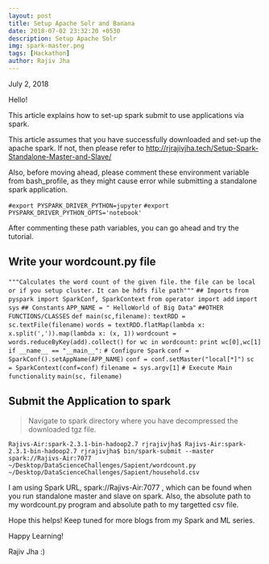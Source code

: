 ```yaml
---
layout: post
title: Setup Apache Solr and Banana
date: 2018-07-02 23:32:20 +0530
description: Setup Apache Solr
img: spark-master.png 
tags: [Hackathon]
author: Rajiv Jha
---
```

July 2, 2018

Hello!

This article explains how to set-up spark submit to use applications via spark.

This article assumes that you have successfully downloaded and set-up the apache spark. If not, then please refer to http://rjrajivjha.tech/Setup-Spark-Standalone-Master-and-Slave/ 

Also, before moving ahead, please comment these environment variable from bash_profile, as they might cause error while submitting a standalone spark application.

`#export PYSPARK_DRIVER_PYTHON=jupyter`
`#export PYSPARK_DRIVER_PYTHON_OPTS='notebook'`

After commenting these path variables, you can go ahead and try the tutorial.

## Write your wordcount.py file

`"""Calculates the word count of the given file.`
`the file can be local or if you setup cluster.`
`It can be hdfs file path"""`
`## Imports`
`from pyspark import SparkConf, SparkContext`
`from operator import add`
`import sys`
`## Constants`
`APP_NAME = " HelloWorld of Big Data"`
`##OTHER FUNCTIONS/CLASSES`
`def main(sc,filename):`
   `textRDD = sc.textFile(filename)`
   `words = textRDD.flatMap(lambda x: x.split(',')).map(lambda x: (x, 1))`
   `wordcount = words.reduceByKey(add).collect()`
   `for wc in wordcount:`
      `print wc[0],wc[1]`
`if __name__ == "__main__":`
   `# Configure Spark`
   `conf = SparkConf().setAppName(APP_NAME)`
   `conf = conf.setMaster("local[*]")`
   `sc   = SparkContext(conf=conf)`
   `filename = sys.argv[1]`
   `# Execute Main functionality`
  `main(sc, filename)`
   
   
## Submit the Application to spark

> Navigate to spark directory where you have decompressed the downloaded tgz file.

`Rajivs-Air:spark-2.3.1-bin-hadoop2.7 rjrajivjha$ Rajivs-Air:spark-2.3.1-bin-hadoop2.7 rjrajivjha$ bin/spark-submit --master spark://Rajivs-Air:7077 ~/Desktop/DataScienceChallenges/Sapient/wordcount.py  ~/Desktop/DataScienceChallenges/Sapient/household.csv `

I am using Spark URL, spark://Rajivs-Air:7077 , which can be found when you run standalone master and slave on spark.
Also, the absolute path to my wordcount.py program and absolute path to my targetted csv file.

Hope this helps!
Keep tuned for more blogs from my Spark and ML series.

Happy Learning!

Rajiv Jha :) 
